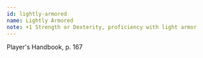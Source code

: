 ```yaml
---
id: lightly-armored
name: Lightly Armored
note: +1 Strength or Dexterity, proficiency with light armor
---
```

Player's Handbook, p. 167
